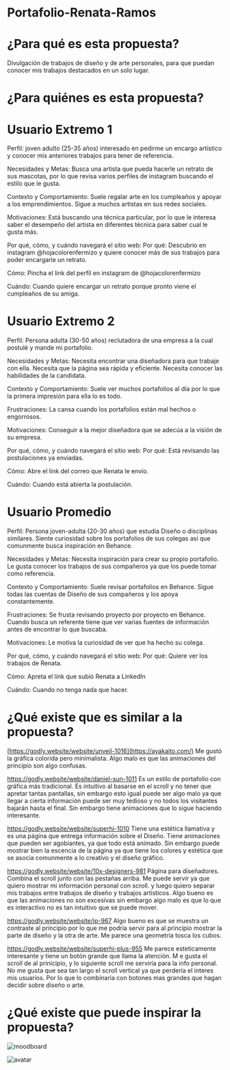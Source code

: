 # Portafolio-Renata-Ramos
# ¿Para qué es esta propuesta? 
Divulgación de trabajos de diseño y de arte personales, para que puedan conocer mis trabajos destacados en un solo lugar. 






# ¿Para quiénes es esta propuesta? 
# Usuario Extremo 1
Perfil: joven adulto (25-35 años) interesado en pedirme un encargo artístico y conocer mis anteriores trabajos para tener de referencia.

Necesidades y Metas: Busca una artista que pueda hacerle un retrato de sus mascotas, por lo que revisa varios perfiles de instagram buscando el estilo que le gusta.

Contexto y Comportamiento: Suele regalar arte en los cumpleaños y apoyar a los emprendimientos. Sigue a muchos artistas en sus redes sociales. 

Motivaciones: Está buscando una técnica particular, por lo que le interesa saber el desempeño del artista en diferentes técnica para saber cual le gusta más.

Por qué, cómo, y cuándo navegará el sitio web:
Por qué: Descubrio en instagram @hojacolorenfermizo y quiere conocer más de sus trabajos para poder encargarle un retrato.

Cómo:  Pincha el link del perfil en instagram de @hojacolorenfermizo

Cuándo: Cuando quiere encargar un retrato porque pronto viene el cumpleaños de su amiga.

# Usuario Extremo 2
Perfil: Persona adulta (30-50 años) reclutadora de una empresa a la cual postulé y mande mi portafolio.

Necesidades y Metas: Necesita encontrar una diseñadora para que trabaje con ella. Necesita que la página sea rápida y eficiente. Necesita conocer las habilidades de la candidata.

Contexto y Comportamiento: Suele ver muchos portafolios al día por lo que la primera impresión para ella lo es todo. 

Frustraciones: La cansa cuando los portafolios están mal hechos o engorrosos.

Motivaciones: Conseguir a la mejor diseñadora que se adecúa a la visión de su empresa.

Por qué, cómo, y cuándo navegará el sitio web:
Por qué: Está revisando las postulaciones ya enviadas.

Cómo: Abre el link del correo que Renata le envío.

Cuándo: Cuando está abierta la postulación.

# Usuario Promedio
Perfil: Persona joven-adulta (20-30 años) que estudia Diseño o disciplinas similares. Siente curiosidad sobre los portafolios de sus colegas así que comunmente busca inspiración en Behance.

Necesidades y Metas: Necesita inspiración para crear su propio portafolio. Le gusta conocer los trabajos de sus compañeros ya que los puede tomar como referencia.

Contexto y Comportamiento: Suele revisar portafolios en Behance. Sigue todas las cuentas de Diseño de sus compañeros y los apoya constantemente.

Frustraciones: Se frusta revisando proyecto por proyecto en Behance. Cuando busca un referente tiene que ver varias fuentes de información antes de encontrar lo que buscaba.

Motivaciones: Le motiva la curiosidad de ver que ha hecho su colega. 

Por qué, cómo, y cuándo navegará el sitio web:
Por qué: Quiere ver los trabajos de Renata.

Cómo: Apreta el link que subió Renata a LinkedIn

Cuándo: Cuando no tenga nada que hacer.

# ¿Qué existe que es similar a la propuesta? 
[https://godly.website/website/unveil-1016](https://ayakaito.com/)
Me gustó la gráfica colorida pero minimalista. Algo malo es que las animaciones del principio son algo confusas.

https://godly.website/website/daniel-sun-1011
Es un estilo de portafolio con gráfica más tradicional. Es intuitivo al basarse en el scroll y no tener que apretar tantas pantallas, sin embargo esto igual puede ser algo malo ya que llegar a cierta información puede ser muy tedioso y no todos los visitantes bajarán hasta el final. Sin embargo tiene animaciones que lo sigue haciendo interesante.

https://godly.website/website/superhi-1010
Tiene una estética llamativa y es una página que entrega información sobre el Diseño. Tiene animaciones que pueden ser agobiantes, ya que todo está animado. Sin embargo puede mostrar bien la escencia de la página ya que tiene los colores y estética que se asocia comunmente a lo creativo y el diseño gráfico.

https://godly.website/website/10x-designers-981
Página para diseñadores. Combina el scroll junto con las pestañas arriba. Me puede servir ya que quiero mostrar mi información personal con scroll. y luego quiero separar mis trabajos entre trabajos de diseño y trabajos artisticos. Algo bueno es que las animaciones no son excesivas sin embargo algo malo es que lo que es interactivo no es tan intuitivo que se puede mover.

https://godly.website/website/jp-967
Algo bueno es que se muestra un contraste al principio por lo que  me podría servir para al principio mostrar la parte de diseño y la otra de arte. Me parece una geometría tosca los cubos.

https://godly.website/website/superhi-plus-955
Me parece esteticamente interesante y tiene un botón grande que llama la atención. M e gusta el scroll de al prinicipio, y lo siguiente scroll me serviría para la info personal. No me gusta que sea tan largo el scroll vertical ya que perdería el interes mis usuarios. Por lo que lo combinaria con botones mas grandes que hagan decidir sobre diseño o arte.

# ¿Qué existe que puede inspirar la propuesta?
![moodboard](https://github.com/user-attachments/assets/b9366088-d48e-44a6-a407-48fe53df4026)

![avatar](https://github.com/user-attachments/assets/9bba2a7a-e1e4-4106-8508-8f7209be78ee)

